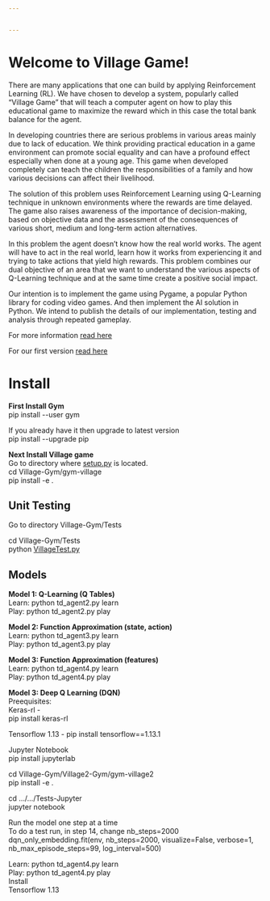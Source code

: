 ```yaml
---


---
```


<h1 id="welcome-to-village-game">Welcome to Village Game!</h1>
<p>There are many applications that one can build by applying Reinforcement Learning (RL). We have chosen to develop a system, popularly called “Village Game” that will teach a computer agent on how to play this educational game to maximize the reward which in this case the total bank balance for the agent.</p>
<p>In developing countries there are serious problems in various areas mainly due to lack of education. We think providing practical education in a game environment can promote social equality and can have a profound effect especially when done at a young age. This game when developed completely can teach the children the responsibilities of a family and how various decisions can affect their livelihood.</p>
<p>The solution of this problem uses Reinforcement Learning using Q-Learning technique in unknown environments where the rewards are time delayed. The game also raises awareness of the importance of decision-making, based on objective data and the assessment of the consequences of various short, medium and long-term action alternatives.</p>
<p>In this problem the agent doesn’t know how the real world works. The agent will have to act in the real world, learn how it works from experiencing it and trying to take actions that yield high rewards. This problem combines our dual objective of an area that we want to understand the various aspects of Q-Learning technique and at the same time create a positive social impact.</p>
<p>Our intention is to implement the game using Pygame, a popular Python library for coding video games. And then implement the AI solution in Python. We intend to publish the details of our implementation, testing and analysis through repeated gameplay.</p>
<p>For more information <a href="https://github.com/rakeshtl/artificial_intelligence/blob/master/Village-Gym/Village%20Game%20Description.pdf">read here</a></p>
<p>For our first version <a href="https://github.com/rakeshtl/artificial_intelligence/blob/master/Village-Gym/Village%20Game%20Version%201%20Report.pdf">read here</a></p>
<h1 id="install">Install</h1>
<p><strong>First Install Gym</strong><br>
pip install --user gym</p>
<p>If you already have it then upgrade to latest version<br>
pip install --upgrade pip</p>
<p><strong>Next Install Village game</strong><br>
Go to directory where <a href="http://setup.py">setup.py</a> is located.<br>
cd Village-Gym/gym-village<br>
pip install -e .</p>
<h2 id="unit-testing">Unit Testing</h2>
<p>Go to directory Village-Gym/Tests</p>
<p>cd Village-Gym/Tests<br>
python <a href="http://VillageTest.py">VillageTest.py</a></p>
<h2 id="models">Models</h2>
<p><strong>Model 1: Q-Learning (Q Tables)</strong><br>
Learn: python td_agent2.py learn<br>
Play: python td_agent2.py play</p>
<p><strong>Model 2: Function Approximation (state, action)</strong><br>
Learn: python td_agent3.py learn<br>
Play: python td_agent3.py play</p>
<p><strong>Model 3: Function Approximation (features)</strong><br>
Learn: python td_agent4.py learn<br>
Play: python td_agent4.py play</p>
<p><strong>Model 3: Deep Q Learning (DQN)</strong><br>
Preequisites:<br>
Keras-rl -<br>
pip install keras-rl</p>
<p>Tensorflow 1.13 - pip install tensorflow==1.13.1</p>
<p>Jupyter Notebook<br>
pip install jupyterlab</p>
<p>cd Village-Gym/Village2-Gym/gym-village2<br>
pip install -e .</p>
<p>cd …/…/Tests-Jupyter<br>
jupyter notebook</p>
<p>Run the model one step at a time<br>
To do a test run, in step 14, change nb_steps=2000<br>
dqn_only_embedding.fit(env, nb_steps=2000, visualize=False, verbose=1, nb_max_episode_steps=99, log_interval=500)</p>
<p>Learn: python td_agent4.py learn<br>
Play: python td_agent4.py play<br>
Install<br>
Tensorflow 1.13</p>

